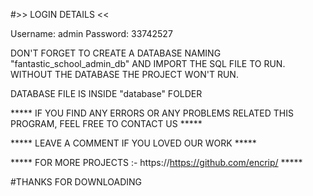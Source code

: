 #>> LOGIN DETAILS <<

Username: admin
Password: 33742527


DON'T FORGET TO CREATE A DATABASE NAMING "fantastic_school_admin_db" AND IMPORT THE SQL FILE TO RUN.
WITHOUT THE DATABASE THE PROJECT WON'T RUN.

DATABASE FILE IS INSIDE "database" FOLDER

***** IF YOU FIND ANY ERRORS OR ANY PROBLEMS RELATED THIS PROGRAM, FEEL FREE TO CONTACT US *****  


***** LEAVE A COMMENT IF YOU LOVED OUR WORK *****


***** FOR MORE PROJECTS :- https://https://github.com/encrip/ *****



#THANKS FOR DOWNLOADING
